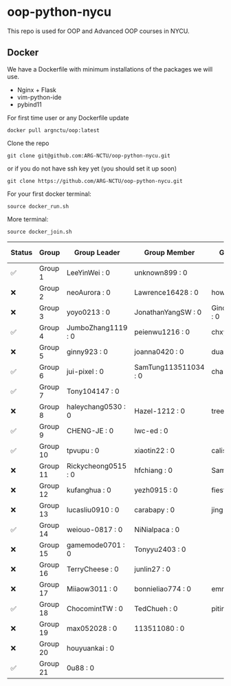 # oop-python-nycu

This repo is used for OOP and Advanced OOP courses in NYCU.

## Docker

We have a Dockerfile with minimum installations of the packages we will use.
* Nginx + Flask
* vim-python-ide
* pybind11

For first time user or any Dockerfile update
```
docker pull argnctu/oop:latest
```

Clone the repo
```
git clone git@github.com:ARG-NCTU/oop-python-nycu.git
```
or if you do not have ssh key yet (you should set it up soon)
```
git clone https://github.com/ARG-NCTU/oop-python-nycu.git
```

For your first docker terminal:
```
source docker_run.sh
```

More terminal:
```
source docker_join.sh
```

<!--START_SECTION:pytest-->
| Status | Group | Group Leader | Group Member | Group Member.1 | Group Member.2 |
| ------ | ------ | ------ | ------ | ------ | ------ |
| ✅ | Group 1 | LeeYinWei : 0 | unknown899 : 0 |  |  |
| ❌ | Group 2 | neoAurora : 0 | Lawrence16428 : 0 | howardhung14 : 0 |  |
| ❌ | Group 3 | yoyo0213 : 0 | JonathanYangSW : 0 | GinoChen113511247 : 0 |  |
| ✅ | Group 4 | JumboZhang1119 : 0 | peienwu1216 : 0 | chxyuuu : 0 |  |
| ❌ | Group 5 | ginny923 : 0 | joanna0420 : 0 | dua0505 : 0 |  |
| ✅ | Group 6 | jui-pixel : 0 | SamTung113511034 : 0 | charles691 : 0 |  |
| ✅ | Group 7 | Tony104147 : 0 |  |  |  |
| ❌ | Group 8 | haleychang0530 : 0 | Hazel-1212 : 0 | tree1014 : 0 |  |
| ✅ | Group 9 | CHENG-JE : 0 | lwc-ed : 0 |  |  |
| ✅ | Group 10 | tpvupu : 0 | xiaotin22 : 0 | calistayang : 0 |  |
| ❌ | Group 11 | Rickycheong0515 : 0 | hfchiang : 0 | Samuel11GitHub : 0 |  |
| ❌ | Group 12 | kufanghua : 0 | yezh0915 : 0 | fiesta0217 : 0 |  |
| ❌ | Group 13 | lucasliu0910 : 0 | carabapy : 0 | jing1688 : 0 |  |
| ✅ | Group 14 | weiouo-0817 : 0 | NiNialpaca : 0 |  |  |
| ❌ | Group 15 | gamemode0701 : 0 | Tonyyu2403 : 0 |  |  |
| ❌ | Group 16 | TerryCheese : 0 | junlin27 : 0 |  |  |
| ❌ | Group 17 | Miiaow3011 : 0 | bonnieliao774 : 0 | emmazheng0318 : 0 |  |
| ✅ | Group 18 | ChocomintTW : 0 | TedChueh : 0 | pitinghsu : 0 |  |
| ❌ | Group 19 | max052028 : 0 | 113511080 : 0 |  |  |
| ❌ | Group 20 | houyuankai : 0 |  |  |  |
| ✅ | Group 21 | 0u88 : 0 |  |  |  |
<!--END_SECTION:pytest-->